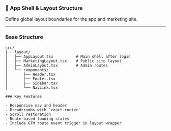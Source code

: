 ### 🧱 App Shell & Layout Structure

Define global layout boundaries for the app and marketing site.

---

### Base Structure

```
src/
├── layout/
│   ├── AppLayout.tsx          # Main shell after login
│   ├── MarketingLayout.tsx    # Public site layout
│   ├── AdminLayout.tsx        # Admin routes
│   └── components/
│       ├── Header.tsx
│       ├── Footer.tsx
│       ├── Sidebar.tsx
│       └── NavLink.tsx

### Key Features

- Responsive nav and header
- Breadcrumbs with `react-router`
- Scroll restoration
- Route-based loading states
- Include GTM route event trigger in layout wrapper
